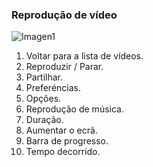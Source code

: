 ### Reprodução de vídeo

![Imagen1](http://static.energysistem.com/images/manuals/42435/56388383853da.jpg)

1. Voltar para a lista de vídeos.
2. Reproduzir / Parar.
3. Partilhar.
4. Preferéncias.
5. Opções.
6. Reprodução de música.
7. Duração.
8. Aumentar o ecrã.
9. Barra de progresso.
10. Tempo decorrido.

